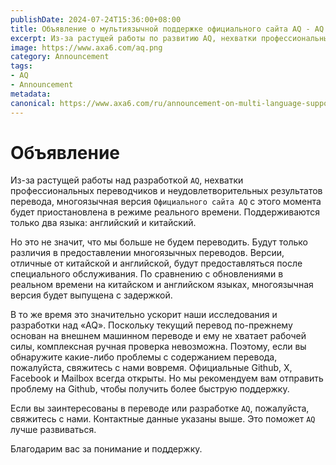 ```yaml
---
publishDate: 2024-07-24T15:36:00+08:00
title: Объявление о мультиязычной поддержке официального сайта AQ - AQ
excerpt: Из-за растущей работы по развитию AQ, нехватки профессиональных переводчиков и неудовлетворительных результатов перевода, многоязычная версия официального сайта AQ с этого момента будет приостановлена ​​в режиме реального времени. Сохраняется только поддержка английского и китайского языков.
image: https://www.axa6.com/aq.png
category: Announcement
tags:
- AQ
- Announcement
metadata:
canonical: https://www.axa6.com/ru/announcement-on-multi-language-support-for-the-aq-official-website
---
```


# Объявление
Из-за растущей работы над разработкой `AQ`, нехватки профессиональных переводчиков и неудовлетворительных результатов перевода, многоязычная версия `Официального сайта AQ` с этого момента будет приостановлена ​​в режиме реального времени. Поддерживаются только два языка: английский и китайский. </br>

Но это не значит, что мы больше не будем переводить. Будут только различия в предоставлении многоязычных переводов. Версии, отличные от китайской и английской, будут предоставляться после специального обслуживания. По сравнению с обновлениями в реальном времени на китайском и английском языках, многоязычная версия будет выпущена с задержкой. </br>

В то же время это значительно ускорит наши исследования и разработки над «AQ». Поскольку текущий перевод по-прежнему основан на внешнем машинном переводе и ему не хватает рабочей силы, комплексная ручная проверка невозможна. Поэтому, если вы обнаружите какие-либо проблемы с содержанием перевода, пожалуйста, свяжитесь с нами вовремя. Официальные Github, X, Facebook и Mailbox всегда открыты. Но мы рекомендуем вам отправить проблему на Github, чтобы получить более быструю поддержку. </br>

Если вы заинтересованы в переводе или разработке `AQ`, пожалуйста, свяжитесь с нами. Контактные данные указаны выше. Это поможет `AQ` лучше развиваться. </br>

Благодарим вас за понимание и поддержку. </br>